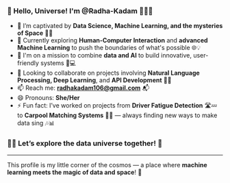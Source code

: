 ### 🌌 Hello, Universe! I'm **@Radha-Kadam** 👩‍💻✨

- 👀 I’m captivated by **Data Science, Machine Learning, and the mysteries of Space** 🚀🌠
- 🌱 Currently exploring **Human-Computer Interaction** and **advanced Machine Learning** to push the boundaries of what's possible 🌐💡
- 🌌 I'm on a mission to combine **data and AI** to build innovative, user-friendly systems 🌠💻
- 💞️ Looking to collaborate on projects involving **Natural Language Processing, Deep Learning**, and **API Development** 🔗🤖
- 📫 Reach me: **radhakadam106@gmail.com** 📬  
- 😄 Pronouns: **She/Her**
- ⚡ Fun fact: I’ve worked on projects from **Driver Fatigue Detection** 🛣️💤 to **Carpool Matching Systems** 🚗💫 — always finding new ways to make data sing 🎶📊

### 👩‍🚀 Let’s explore the data universe together! 🌌

---
This profile is my little corner of the cosmos — a place where **machine learning meets the magic of data and space**! 🌠
